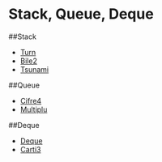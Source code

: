 # Stack, Queue, Deque

##Stack
- [Turn](http://varena.ro/problema/turn)
- [Bile2](http://varena.ro/problema/bile2)
- [Tsunami](http://www.infoarena.ro/problema/tsunami)

##Queue
- [Cifre4](http://www.infoarena.ro/problema/cifre4)
- [Multiplu](http://www.infoarena.ro/problema/multiplu)

##Deque
- [Deque](http://www.infoarena.ro/problema/deque)
- [Carti3](http://www.infoarena.ro/problema/carti3)

